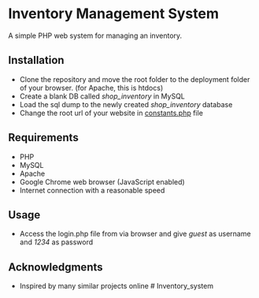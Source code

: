 # Inventory Management System

A simple PHP web system for managing an inventory.  
  

## Installation
* Clone the repository and move the root folder to the deployment folder of your browser. (for Apache, this is htdocs)
* Create a blank DB called *shop_inventory* in MySQL
* Load the sql dump to the newly created _shop_inventory_ database
* Change the root url of your website in [constants.php](inc/config/constants.php) file

## Requirements
* PHP
* MySQL
* Apache
* Google Chrome web browser (JavaScript enabled)
* Internet connection with a reasonable speed

## Usage
* Access the login.php file from via browser and give _guest_ as username and _1234_ as password


## Acknowledgments
* Inspired by many similar projects online
#   I n v e n t o r y _ s y s t e m  
 